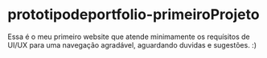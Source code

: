 # prototipodeportfolio-primeiroProjeto
Essa é o meu primeiro website que atende minimamente os requísitos de UI/UX para uma navegação agradável, aguardando duvidas e sugestões. :)
